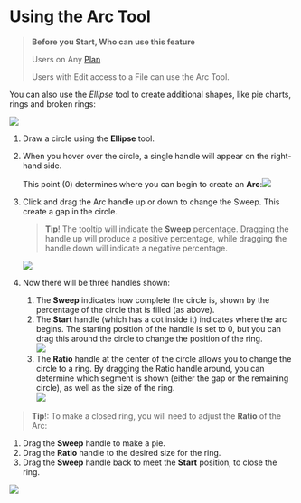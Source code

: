 # Using the Arc Tool

>**Before you Start, Who can use this feature**
>
>Users on Any [Plan](https://help.figma.com/hc/en-us/articles/360040328273-Choose-a-Figma-Plan)
>
>Users with Edit access to a File can use the Arc Tool.

You can also use the *Ellipse* tool to create additional shapes, like pie charts, rings and broken rings:

[![](https://downloads.intercomcdn.com/i/o/82530404/7ca3876051b99f2b3560ae94/Arc+Tool+%28No+Motion%29.gif)](https://downloads.intercomcdn.com/i/o/82530404/7ca3876051b99f2b3560ae94/Arc+Tool+%28No+Motion%29.gif)

1.  Draw a circle using the **Ellipse** tool.
2.  When you hover over the circle, a single handle will appear on the right-hand side.  
      
    This point (0) determines where you can begin to create an **Arc**:![](https://downloads.intercomcdn.com/i/o/82641676/005a33f53af5c8ba46fe9145/Arc+Handle.png)
3.  Click and drag the Arc handle up or down to change the Sweep. This create a gap in the circle.  
      
    
    >**Tip**! The tooltip will indicate the **Sweep** percentage. Dragging the handle up will produce a positive percentage, while dragging the handle down will indicate a negative percentage.
    
    ![](https://downloads.intercomcdn.com/i/o/82641713/ebd4b9b4bf3ec6d9a4afa109/Arc+Sweep.gif)
4.  Now there will be three handles shown:  
    1.  The **Sweep** indicates how complete the circle is, shown by the percentage of the circle that is filled (as above).
    2.  The **Start** handle (which has a dot inside it) indicates where the arc begins. The starting position of the handle is set to 0, but you can drag this around the circle to change the position of the ring.  
        ![](https://downloads.intercomcdn.com/i/o/82641736/4e22add88b601c3bdcc9d7f0/Arc+Start.gif)
    3.  The **Ratio** handle at the center of the circle allows you to change the circle to a ring. By dragging the Ratio handle around, you can determine which segment is shown (either the gap or the remaining circle), as well as the size of the ring.  
        ![](https://downloads.intercomcdn.com/i/o/82641747/6ad2ccdf01df971c8a90cd57/Arc+Ratio.gif)

>**Tip**!: To make a closed ring, you will need to adjust the **Ratio** of the Arc:

1.  Drag the **Sweep** handle to make a pie.
2.  Drag the **Ratio** handle to the desired size for the ring.
3.  Drag the **Sweep** handle back to meet the **Start** position, to close the ring.

![](https://downloads.intercomcdn.com/i/o/82641775/21030eb185c81c44338bc2ee/Arc+Closed+Ring.gif)
